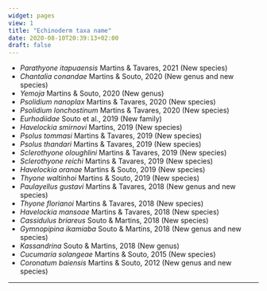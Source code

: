 ```yaml
---
widget: pages
view: 1
title: "Echinoderm taxa name" 
date: 2020-08-10T20:39:13+02:00
draft: false
---
```


* _Parathyone itapuaensis_ Martins & Tavares, 2021 (New species)
* _Chantalia conandae_ Martins & Souto, 2020 (New genus and new species)
* _Yemoja_ Martins & Souto, 2020 (New genus)
* _Psolidium nanoplax_ Martins & Tavares, 2020 (New species)
* _Psolidium lonchostinum_ Martins & Tavares, 2020 (New species)
* _Eurhodiidae_ Souto et al., 2019 (New family)
* _Havelockia smirnovi_ Martins, 2019 (New species)
* _Psolus tommasi_ Martins & Tavares, 2019 (New species)
* _Psolus thandari_ Martins & Tavares, 2019 (New species)
* _Sclerothyone oloughlini_ Martins & Tavares, 2019 (New species)
* _Sclerothyone reichi_ Martins & Tavares, 2019 (New species)
* _Havelockia oranae_ Martins & Souto, 2019 (New species)
* _Thyone waltinhoi_ Martins & Souto, 2019 (New species)
* _Paulayellus gustavi_ Martins & Tavares, 2018 (New genus and new species)
* _Thyone florianoi_ Martins & Tavares, 2018 (New species)
* _Havelockia mansoae_ Martins & Tavares, 2018 (New species)
* _Cassidulus briareus_ Souto & Martins, 2018 (New species)
* _Gymnopipina ikamiaba_ Souto & Martins, 2018 (New genus and new species)
* _Kassandrina_ Souto & Martins, 2018 (New genus)
* _Cucumaria solangeae_ Martins & Souto, 2015 (New species)
* _Coronatum baiensis_ Martins & Souto, 2012 (New genus and new species)

---
